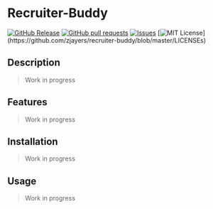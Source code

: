 # Recruiter-Buddy
[![GitHub Release](https://img.shields.io/github/release/zjayers/recruiter-buddy.svg?style=flat)]()
[![GitHub pull requests](https://img.shields.io/github/issues-pr/zjayers/recruiter-buddy.svg?style=flat)]()
[![Issues](https://img.shields.io/github/issues-raw/zjayers/recruiter-buddy.svg?maxAge=25000)](https://github.com/zjayers/recruiter-buddy/issues)
[![MIT License](https://img.shields.io/apm/l/atomic-ui.svg?)](https://github.com/zjayers/recruiter-buddy/blob/master/LICENSEs)

## Description

> Work in progress

## Features

> Work in progress

## Installation

> Work in progress

## Usage

> Work in progress